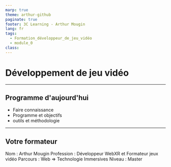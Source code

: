 ```yaml
---
marp: true
theme: arthur-github
paginate: true
footer: 3C Learning - Arthur Mougin
lang: fr
tags:
  - Formation_développeur_de_jeu_vidéo
  - module_0
class:
---
```

# Développement de jeu vidéo
<!-- 
_paginate: false 
_class: lead
-->

---
## Programme d'aujourd'hui
- Faire connaissance
- Programme et objectifs
- outils et méthodologie

---
## Votre formateur
Nom : Arthur Mougin
Profession : Développeur WebXR et Formateur jeux vidéo
Parcours : Web => Technologie Immersives
Niveau : Master
<!-- 
Parcours : 
  - Web (DUT MMI)
  - Découverte du WebVR / WebXR en 2018
  - Licence d'informatique
  - Master en Management des technologies interactives 3D à l'ENSAM (2 ans de formation à Unity)
  - 2 ans travailler sur des plateformes 3D sociales pour le Web
  - 1 an de freelance en développement d'expériences web et de mentorat 
  -->


